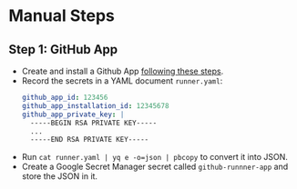 # Manual Steps

## Step 1: GitHub App

- Create and install a Github App [following these steps](https://docs.github.com/en/actions/hosting-your-own-runners/managing-self-hosted-runners-with-actions-runner-controller/authenticating-to-the-github-api).
- Record the secrets in a YAML document `runner.yaml`:
  ```yaml
  github_app_id: 123456
  github_app_installation_id: 12345678
  github_app_private_key: |
    -----BEGIN RSA PRIVATE KEY-----
    ...
    -----END RSA PRIVATE KEY-----
  ```
- Run `cat runner.yaml | yq e -o=json | pbcopy` to convert it into JSON.
- Create a Google Secret Manager secret called `github-runnner-app` and store the JSON in it.

